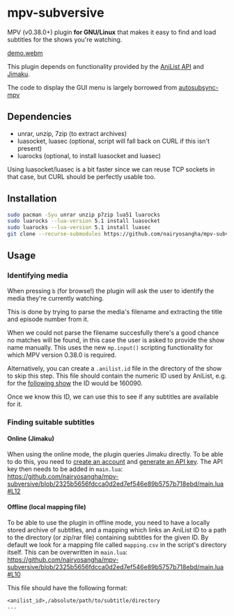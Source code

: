 # mpv-subversive

MPV (v0.38.0+) plugin **for GNU/Linux** that makes it easy to find and load subtitles for the shows you're watching.

[demo.webm](https://github.com/user-attachments/assets/00b0fa29-70e3-4cf9-8637-c21c13af37fb)



This plugin depends on functionality provided by the [AniList API](https://anilist.gitbook.io/anilist-apiv2-docs/overview/graphql) and [Jimaku](https://jimaku.cc/).

The code to display the GUI menu is largely borrowed from [autosubsync-mpv](https://github.com/joaquintorres/autosubsync-mpv)

## Dependencies
- unrar, unzip, 7zip (to extract archives)
- luasocket, luasec (optional, script will fall back on CURL if this isn't present)
- luarocks (optional, to install luasocket and luasec)

Using luasocket/luasec is a bit faster since we can reuse TCP sockets in that case, but CURL should be perfectly usable too.

## Installation
```sh
sudo pacman -Syu unrar unzip p7zip lua51 luarocks
sudo luarocks --lua-version 5.1 install luasocket
sudo luarocks --lua-version 5.1 install luasec
git clone --recurse-submodules https://github.com/nairyosangha/mpv-subversive.git ~/.config/mpv/scripts/mpv-subversive
```

## Usage

### Identifying media

When pressing `b` (for browse!) the plugin will ask the user to identify the media they're currently watching.

This is done by trying to parse the media's filename and extracting the title and episode number from it.

When we could not parse the filename succesfully there's a good chance no matches will be found, in this case the user is asked to provide the show name manually.
This uses the new `mp.input()` scripting functionality for which MPV version 0.38.0 is required.

Alternatively, you can create a `.anilist.id` file in the directory of the show to skip this step.
This file should contain the numeric ID used by AniList, e.g. for the [following show](https://anilist.co/anime/160090/Kaii-to-Otome-to-Kamikakushi/) the ID would be 160090.

Once we know this ID, we can use this to see if any subtitles are available for it.

### Finding suitable subtitles

#### Online (Jimaku)

When using the online mode, the plugin queries Jimaku directly. To be able to do this, you need to [create an account](https://jimaku.cc/login) and [generate an API key](https://jimaku.cc/account).
The API key then needs to be added in `main.lua`:
https://github.com/nairyosangha/mpv-subversive/blob/2325b5656fdcca0d2ed7ef546e89b5757b718ebd/main.lua#L12


#### Offline (local mapping file)
To be able to use the plugin in offline mode, you need to have a locally stored archive of subtitles, and a mapping which links an AniList ID to a path to the directory (or zip/rar file) containing subtitles for the given ID.
By default we look for a mapping file called `mapping.csv` in the script's directory itself. This can be overwritten in `main.lua`:
https://github.com/nairyosangha/mpv-subversive/blob/2325b5656fdcca0d2ed7ef546e89b5757b718ebd/main.lua#L10

This file should have the following format:
```
<anilist_id>,/absolute/path/to/subtitle/directory
...
```
